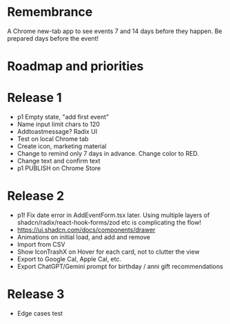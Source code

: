 # Remembrance

A Chrome new-tab app to see events 7 and 14 days before they happen. Be prepared days before the event!

# Roadmap and priorities

# Release 1

- p1 Empty state, "add first event"
- Name input limit chars to 120
- Addtoastmessage? Radix UI
- Test on local Chrome tab
- Create icon, marketing material
- Change to remind only 7 days in advance. Change color to RED.
- Change text and confirm text
- p1 PUBLISH on Chrome Store

# Release 2

- p1! Fix date error in AddEventForm.tsx later. Using multiple layers of shadcn/radix/react-hook-forms/zod etc is complicating the flow!
- https://ui.shadcn.com/docs/components/drawer
- Animations on initial load, and add and remove
- Import from CSV
- Show IconTrashX on Hover for each card, not to clutter the view
- Export to Google Cal, Apple Cal, etc.
- Export ChatGPT/Gemini prompt for birthday / anni gift recommendations

# Release 3

- Edge cases test
